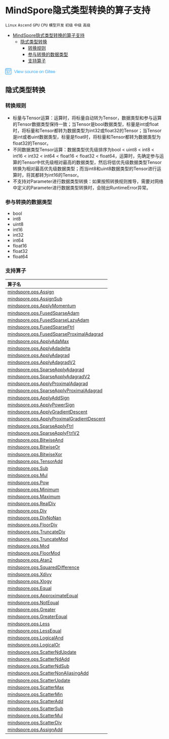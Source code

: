 # MindSpore隐式类型转换的算子支持

`Linux` `Ascend` `GPU` `CPU` `模型开发` `初级` `中级` `高级`

<!-- TOC -->

- [MindSpore隐式类型转换的算子支持](#mindspore隐式类型转换的算子支持)
    - [隐式类型转换](#隐式类型转换)
        - [转换规则](#转换规则)
        - [参与转换的数据类型](#参与转换的数据类型)
        - [支持算子](#支持算子)

<!-- /TOC -->

<a href="https://gitee.com/mindspore/docs/blob/r1.1/docs/note/source_zh_cn/operator_list_implicit.md" target="_blank"><img src="./_static/logo_source.png"></a>

## 隐式类型转换

### 转换规则

- 标量与Tensor运算：运算时，将标量自动转为Tensor，数据类型和参与运算的Tensor数据类型保持一致；当Tensor是bool数据类型，标量是int或float时，将标量和Tensor都转为数据类型为int32或float32的Tensor；当Tensor是int或者uint数据类型，标量是float时，将标量和Tensor都转为数据类型为float32的Tensor。
- 不同数据类型Tensor运算：数据类型优先级排序为bool < uint8 < int8 < int16 < int32 < int64 < float16 < float32 < float64，运算时，先确定参与运算的Tensor中优先级相对最高的数据类型，然后将低优先级数据类型Tensor转换为相对最高优先级数据类型；而当int8和uint8数据类型的Tensor进行运算时，将其都转为int16的Tensor。
- 不支持对Parameter进行数据类型转换：如果按照转换规则推导，需要对网络中定义的Parameter进行数据类型转换时，会抛出RuntimeError异常。

### 参与转换的数据类型

- bool
- int8
- uint8
- int16
- int32
- int64
- float16
- float32
- float64

### 支持算子

| 算子名                                                                                                                                                           |
|:-----------------------------------------------------------------------------------------------------------------------------------------------------------------|
| [mindspore.ops.Assign](https://www.mindspore.cn/doc/api_python/zh-CN/r1.1/mindspore/ops/mindspore.ops.Assign.html)                                             |
| [mindspore.ops.AssignSub](https://www.mindspore.cn/doc/api_python/zh-CN/r1.1/mindspore/ops/mindspore.ops.AssignSub.html)                                       |
| [mindspore.ops.ApplyMomentum](https://www.mindspore.cn/doc/api_python/zh-CN/r1.1/mindspore/ops/mindspore.ops.ApplyMomentum.html)                               |
| [mindspore.ops.FusedSparseAdam](https://www.mindspore.cn/doc/api_python/zh-CN/r1.1/mindspore/ops/mindspore.ops.FusedSparseAdam.html)                           |
| [mindspore.ops.FusedSparseLazyAdam](https://www.mindspore.cn/doc/api_python/zh-CN/r1.1/mindspore/ops/mindspore.ops.FusedSparseLazyAdam.html)                   |
| [mindspore.ops.FusedSparseFtrl](https://www.mindspore.cn/doc/api_python/zh-CN/r1.1/mindspore/ops/mindspore.ops.FusedSparseFtrl.html)                           |
| [mindspore.ops.FusedSparseProximalAdagrad](https://www.mindspore.cn/doc/api_python/zh-CN/r1.1/mindspore/ops/mindspore.ops.FusedSparseProximalAdagrad.html)     |
| [mindspore.ops.ApplyAdaMax](https://www.mindspore.cn/doc/api_python/zh-CN/r1.1/mindspore/ops/mindspore.ops.ApplyAdaMax.html)                                   |
| [mindspore.ops.ApplyAdadelta](https://www.mindspore.cn/doc/api_python/zh-CN/r1.1/mindspore/ops/mindspore.ops.ApplyAdadelta.html)                               |
| [mindspore.ops.ApplyAdagrad](https://www.mindspore.cn/doc/api_python/zh-CN/r1.1/mindspore/ops/mindspore.ops.ApplyAdagrad.html)                                 |
| [mindspore.ops.ApplyAdagradV2](https://www.mindspore.cn/doc/api_python/zh-CN/r1.1/mindspore/ops/mindspore.ops.ApplyAdagradV2.html)                             |
| [mindspore.ops.SparseApplyAdagrad](https://www.mindspore.cn/doc/api_python/zh-CN/r1.1/mindspore/ops/mindspore.ops.SparseApplyAdagrad.html)                     |
| [mindspore.ops.SparseApplyAdagradV2](https://www.mindspore.cn/doc/api_python/zh-CN/r1.1/mindspore/ops/mindspore.ops.SparseApplyAdagradV2.html)                 |
| [mindspore.ops.ApplyProximalAdagrad](https://www.mindspore.cn/doc/api_python/zh-CN/r1.1/mindspore/ops/mindspore.ops.ApplyProximalAdagrad.html)                 |
| [mindspore.ops.SparseApplyProximalAdagrad](https://www.mindspore.cn/doc/api_python/zh-CN/r1.1/mindspore/ops/mindspore.ops.SparseApplyProximalAdagrad.html)     |
| [mindspore.ops.ApplyAddSign](https://www.mindspore.cn/doc/api_python/zh-CN/r1.1/mindspore/ops/mindspore.ops.ApplyAddSign.html)                                 |
| [mindspore.ops.ApplyPowerSign](https://www.mindspore.cn/doc/api_python/zh-CN/r1.1/mindspore/ops/mindspore.ops.ApplyPowerSign.html)                             |
| [mindspore.ops.ApplyGradientDescent](https://www.mindspore.cn/doc/api_python/zh-CN/r1.1/mindspore/ops/mindspore.ops.ApplyGradientDescent.html)                 |
| [mindspore.ops.ApplyProximalGradientDescent](https://www.mindspore.cn/doc/api_python/zh-CN/r1.1/mindspore/ops/mindspore.ops.ApplyProximalGradientDescent.html) |
| [mindspore.ops.SparseApplyFtrl](https://www.mindspore.cn/doc/api_python/zh-CN/r1.1/mindspore/ops/mindspore.ops.SparseApplyFtrl.html)                           |
| [mindspore.ops.SparseApplyFtrlV2](https://www.mindspore.cn/doc/api_python/zh-CN/r1.1/mindspore/ops/mindspore.ops.SparseApplyFtrlV2.html)                       |
| [mindspore.ops.BitwiseAnd](https://www.mindspore.cn/doc/api_python/zh-CN/r1.1/mindspore/ops/mindspore.ops.BitwiseAnd.html)                                     |
| [mindspore.ops.BitwiseOr](https://www.mindspore.cn/doc/api_python/zh-CN/r1.1/mindspore/ops/mindspore.ops.BitwiseOr.html)                                       |
| [mindspore.ops.BitwiseXor](https://www.mindspore.cn/doc/api_python/zh-CN/r1.1/mindspore/ops/mindspore.ops.BitwiseXor.html)                                     |
| [mindspore.ops.TensorAdd](https://www.mindspore.cn/doc/api_python/zh-CN/r1.1/mindspore/ops/mindspore.ops.TensorAdd.html)                                       |
| [mindspore.ops.Sub](https://www.mindspore.cn/doc/api_python/zh-CN/r1.1/mindspore/ops/mindspore.ops.Sub.html)                                                   |
| [mindspore.ops.Mul](https://www.mindspore.cn/doc/api_python/zh-CN/r1.1/mindspore/ops/mindspore.ops.Mul.html)                                                   |
| [mindspore.ops.Pow](https://www.mindspore.cn/doc/api_python/zh-CN/r1.1/mindspore/ops/mindspore.ops.Pow.html)                                                   |
| [mindspore.ops.Minimum](https://www.mindspore.cn/doc/api_python/zh-CN/r1.1/mindspore/ops/mindspore.ops.Minimum.html)                                           |
| [mindspore.ops.Maximum](https://www.mindspore.cn/doc/api_python/zh-CN/r1.1/mindspore/ops/mindspore.ops.Maximum.html)                                           |
| [mindspore.ops.RealDiv](https://www.mindspore.cn/doc/api_python/zh-CN/r1.1/mindspore/ops/mindspore.ops.RealDiv.html)                                           |
| [mindspore.ops.Div](https://www.mindspore.cn/doc/api_python/zh-CN/r1.1/mindspore/ops/mindspore.ops.Div.html)                                                   |
| [mindspore.ops.DivNoNan](https://www.mindspore.cn/doc/api_python/zh-CN/r1.1/mindspore/ops/mindspore.ops.DivNoNan.html)                                         |
| [mindspore.ops.FloorDiv](https://www.mindspore.cn/doc/api_python/zh-CN/r1.1/mindspore/ops/mindspore.ops.FloorDiv.html)                                         |
| [mindspore.ops.TruncateDiv](https://www.mindspore.cn/doc/api_python/zh-CN/r1.1/mindspore/ops/mindspore.ops.TruncateDiv.html)                                   |
| [mindspore.ops.TruncateMod](https://www.mindspore.cn/doc/api_python/zh-CN/r1.1/mindspore/ops/mindspore.ops.TruncateMod.html)                                   |
| [mindspore.ops.Mod](https://www.mindspore.cn/doc/api_python/zh-CN/r1.1/mindspore/ops/mindspore.ops.Mod.html)                                                   |
| [mindspore.ops.FloorMod](https://www.mindspore.cn/doc/api_python/zh-CN/r1.1/mindspore/ops/mindspore.ops.FloorMod.html)                                         |
| [mindspore.ops.Atan2](https://www.mindspore.cn/doc/api_python/zh-CN/r1.1/mindspore/ops/mindspore.ops.Atan2.html)                                               |
| [mindspore.ops.SquaredDifference](https://www.mindspore.cn/doc/api_python/zh-CN/r1.1/mindspore/ops/mindspore.ops.SquaredDifference.html)                       |
| [mindspore.ops.Xdivy](https://www.mindspore.cn/doc/api_python/zh-CN/r1.1/mindspore/ops/mindspore.ops.Xdivy.html)                                               |
| [mindspore.ops.Xlogy](https://www.mindspore.cn/doc/api_python/zh-CN/r1.1/mindspore/ops/mindspore.ops.Xlogy.html)                                               |
| [mindspore.ops.Equal](https://www.mindspore.cn/doc/api_python/zh-CN/r1.1/mindspore/ops/mindspore.ops.Equal.html)                                               |
| [mindspore.ops.ApproximateEqual](https://www.mindspore.cn/doc/api_python/zh-CN/r1.1/mindspore/ops/mindspore.ops.ApproximateEqual.html)                         |
| [mindspore.ops.NotEqual](https://www.mindspore.cn/doc/api_python/zh-CN/r1.1/mindspore/ops/mindspore.ops.NotEqual.html)                                         |
| [mindspore.ops.Greater](https://www.mindspore.cn/doc/api_python/zh-CN/r1.1/mindspore/ops/mindspore.ops.Greater.html)                                           |
| [mindspore.ops.GreaterEqual](https://www.mindspore.cn/doc/api_python/zh-CN/r1.1/mindspore/ops/mindspore.ops.GreaterEqual.html)                                 |
| [mindspore.ops.Less](https://www.mindspore.cn/doc/api_python/zh-CN/r1.1/mindspore/ops/mindspore.ops.Less.html)                                                 |
| [mindspore.ops.LessEqual](https://www.mindspore.cn/doc/api_python/zh-CN/r1.1/mindspore/ops/mindspore.ops.LessEqual.html)                                       |
| [mindspore.ops.LogicalAnd](https://www.mindspore.cn/doc/api_python/zh-CN/r1.1/mindspore/ops/mindspore.ops.LogicalAnd.html)                                     |
| [mindspore.ops.LogicalOr](https://www.mindspore.cn/doc/api_python/zh-CN/r1.1/mindspore/ops/mindspore.ops.LogicalOr.html)                                       |
| [mindspore.ops.ScatterNdUpdate](https://www.mindspore.cn/doc/api_python/zh-CN/r1.1/mindspore/ops/mindspore.ops.ScatterNdUpdate.html)                           |
| [mindspore.ops.ScatterNdAdd](https://www.mindspore.cn/doc/api_python/zh-CN/r1.1/mindspore/ops/mindspore.ops.ScatterNdAdd.html)                                 |
| [mindspore.ops.ScatterNdSub](https://www.mindspore.cn/doc/api_python/zh-CN/r1.1/mindspore/ops/mindspore.ops.ScatterNdSub.html)                                 |
| [mindspore.ops.ScatterNonAliasingAdd](https://www.mindspore.cn/doc/api_python/zh-CN/r1.1/mindspore/ops/mindspore.ops.ScatterNonAliasingAdd.html)               |
| [mindspore.ops.ScatterUpdate](https://www.mindspore.cn/doc/api_python/zh-CN/r1.1/mindspore/ops/mindspore.ops.ScatterUpdate.html)                               |
| [mindspore.ops.ScatterMax](https://www.mindspore.cn/doc/api_python/zh-CN/r1.1/mindspore/ops/mindspore.ops.ScatterMax.html)                                     |
| [mindspore.ops.ScatterMin](https://www.mindspore.cn/doc/api_python/zh-CN/r1.1/mindspore/ops/mindspore.ops.ScatterMin.html)                                     |
| [mindspore.ops.ScatterAdd](https://www.mindspore.cn/doc/api_python/zh-CN/r1.1/mindspore/ops/mindspore.ops.ScatterAdd.html)                                     |
| [mindspore.ops.ScatterSub](https://www.mindspore.cn/doc/api_python/zh-CN/r1.1/mindspore/ops/mindspore.ops.ScatterSub.html)                                     |
| [mindspore.ops.ScatterMul](https://www.mindspore.cn/doc/api_python/zh-CN/r1.1/mindspore/ops/mindspore.ops.ScatterMul.html)                                     |
| [mindspore.ops.ScatterDiv](https://www.mindspore.cn/doc/api_python/zh-CN/r1.1/mindspore/ops/mindspore.ops.ScatterDiv.html)                                     |
| [mindspore.ops.AssignAdd](https://www.mindspore.cn/doc/api_python/zh-CN/r1.1/mindspore/ops/mindspore.ops.AssignAdd.html)                                       |

>